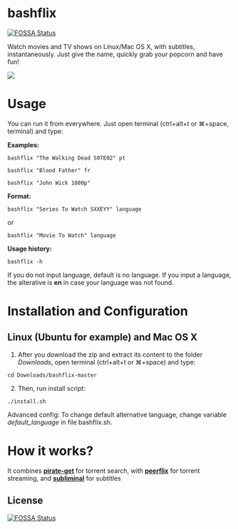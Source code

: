 # bashflix
[![FOSSA Status](https://app.fossa.io/api/projects/git%2Bhttps%3A%2F%2Fgithub.com%2Fastavares%2Fbashflix.svg?type=shield)](https://app.fossa.io/projects/git%2Bhttps%3A%2F%2Fgithub.com%2Fastavares%2Fbashflix?ref=badge_shield)


Watch movies and TV shows on Linux/Mac OS X, with subtitles, instantaneously. Just give the name, quickly grab your popcorn and have fun!

![](http://i.imgur.com/FX4bt1B.gif)

# Usage
You can run it from everywhere. Just open terminal (ctrl+alt+t or ⌘+space, terminal) and type:

**Examples:** 
```
bashflix "The Walking Dead S07E02" pt
```
```
bashflix "Blood Father" fr
```
```
bashflix "John Wick 1080p"
```
**Format:** 
```
bashflix "Series To Watch SXXEYY" language
```
or
```
bashflix "Movie To Watch" language
``` 
**Usage history:**
```
bashflix -h
```

If you do not input language, default is no language.
If you input a language, the alterative is **en** in case your language was not found.

# Installation and Configuration

## Linux (Ubuntu for example) and Mac OS X

1. After you download the zip and extract its content to the folder *Downloads*, open terminal (ctrl+alt+t or ⌘+space) and type: 
  
  ``` 
  cd Downloads/bashflix-master
  ``` 

2. Then, run install script:
  
  ```
  ./install.sh
  ```
  
Advanced config: To change default alternative language, change variable *default_language* in file bashflix.sh.

# How it works?

It combines [**pirate-get**](https://github.com/vikstrous/pirate-get) for torrent search, with [**peerflix**](https://github.com/mafintosh/peerflix) for torrent streaming, and [**subliminal**](https://github.com/Diaoul/subliminal) for subtitles


## License
[![FOSSA Status](https://app.fossa.io/api/projects/git%2Bhttps%3A%2F%2Fgithub.com%2Fastavares%2Fbashflix.svg?type=large)](https://app.fossa.io/projects/git%2Bhttps%3A%2F%2Fgithub.com%2Fastavares%2Fbashflix?ref=badge_large)